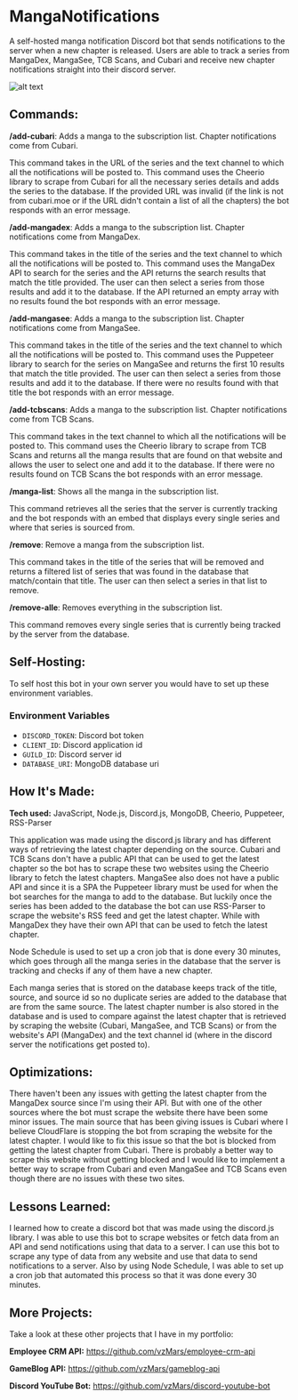 # MangaNotifications

A self-hosted manga notification Discord bot that sends notifications to the server when a new chapter is released. Users are able to track a series from MangaDex, MangaSee, TCB Scans, and Cubari and receive new chapter notifications straight into their discord server.

![alt text](https://i.imgur.com/VQa6QTx.png)

## Commands:

**/add-cubari**: Adds a manga to the subscription list. Chapter notifications come from Cubari.

This command takes in the URL of the series and the text channel to which all the notifications will be posted to. This command uses the Cheerio library to scrape from Cubari for all the necessary series details and adds the series to the database. If the provided URL was invalid (if the link is not from cubari.moe or if the URL didn't contain a list of all the chapters) the bot responds with an error message.

**/add-mangadex**: Adds a manga to the subscription list. Chapter notifications come from MangaDex.

This command takes in the title of the series and the text channel to which all the notifications will be posted to. This command uses the MangaDex API to search for the series and the API returns the search results that match the title provided. The user can then select a series from those results and add it to the database. If the API returned an empty array with no results found the bot responds with an error message.

**/add-mangasee**: Adds a manga to the subscription list. Chapter notifications come from MangaSee.

This command takes in the title of the series and the text channel to which all the notifications will be posted to. This command uses the Puppeteer library to search for the series on MangaSee and returns the first 10 results that match the title provided. The user can then select a series from those results and add it to the database. If there were no results found with that title the bot responds with an error message.

**/add-tcbscans**: Adds a manga to the subscription list. Chapter notifications come from TCB Scans.

This command takes in the text channel to which all the notifications will be posted to. This command uses the Cheerio library to scrape from TCB Scans and returns all the manga results that are found on that website and allows the user to select one and add it to the database. If there were no results found on TCB Scans the bot responds with an error message.

**/manga-list**: Shows all the manga in the subscription list.

This command retrieves all the series that the server is currently tracking and the bot responds with an embed that displays every single series and where that series is sourced from.

**/remove**: Remove a manga from the subscription list.

This command takes in the title of the series that will be removed and returns a filtered list of series that was found in the database that match/contain that title. The user can then select a series in that list to remove.

**/remove-alle**: Removes everything in the subscription list.

This command removes every single series that is currently being tracked by the server from the database.

## Self-Hosting:

To self host this bot in your own server you would have to set up these environment variables.

### Environment Variables

- `DISCORD_TOKEN`: Discord bot token
- `CLIENT_ID`: Discord application id
- `GUILD_ID`: Discord server id
- `DATABASE_URI`: MongoDB database uri

## How It's Made:

**Tech used:** JavaScript, Node.js, Discord.js, MongoDB, Cheerio, Puppeteer, RSS-Parser

This application was made using the discord.js library and has different ways of retrieving the latest chapter depending on the source. Cubari and TCB Scans don't have a public API that can be used to get the latest chapter so the bot has to scrape these two websites using the Cheerio library to fetch the latest chapters. MangaSee also does not have a public API and since it is a SPA the Puppeteer library must be used for when the bot searches for the manga to add to the database. But luckily once the series has been added to the database the bot can use RSS-Parser to scrape the website's RSS feed and get the latest chapter. While with MangaDex they have their own API that can be used to fetch the latest chapter.

Node Schedule is used to set up a cron job that is done every 30 minutes, which goes through all the manga series in the database that the server is tracking and checks if any of them have a new chapter.

Each manga series that is stored on the database keeps track of the title, source, and source id so no duplicate series are added to the database that are from the same source. The latest chapter number is also stored in the database and is used to compare against the latest chapter that is retrieved by scraping the website (Cubari, MangaSee, and TCB Scans) or from the website's API (MangaDex) and the text channel id (where in the discord server the notifications get posted to).

## Optimizations:

There haven't been any issues with getting the latest chapter from the MangaDex source since I'm using their API. But with one of the other sources where the bot must scrape the website there have been some minor issues. The main source that has been giving issues is Cubari where I believe CloudFlare is stopping the bot from scraping the website for the latest chapter. I would like to fix this issue so that the bot is blocked from getting the latest chapter from Cubari. There is probably a better way to scrape this website without getting blocked and I would like to implement a better way to scrape from Cubari and even MangaSee and TCB Scans even though there are no issues with these two sites.

## Lessons Learned:

I learned how to create a discord bot that was made using the discord.js library. I was able to use this bot to scrape websites or fetch data from an API and send notifications using that data to a server. I can use this bot to scrape any type of data from any website and use that data to send notifications to a server. Also by using Node Schedule, I was able to set up a cron job that automated this process so that it was done every 30 minutes.

## More Projects:

Take a look at these other projects that I have in my portfolio:

**Employee CRM API:** https://github.com/vzMars/employee-crm-api

**GameBlog API:** https://github.com/vzMars/gameblog-api

**Discord YouTube Bot:** https://github.com/vzMars/discord-youtube-bot
